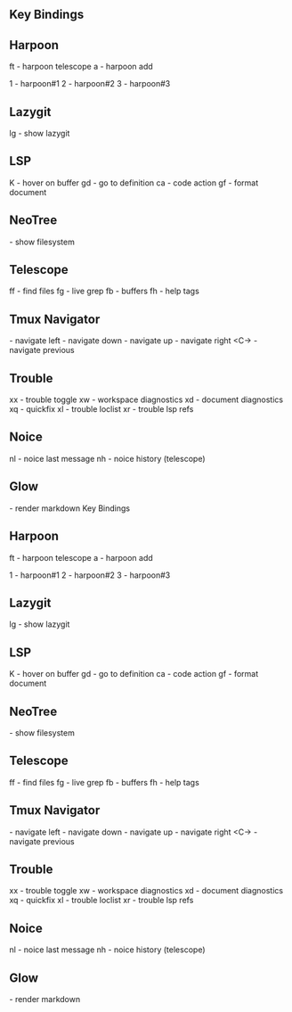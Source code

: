 ## Key Bindings

## Harpoon

<leader>ft - harpoon telescope
<leader>a - harpoon add

<leader>1 - harpoon#1
<leader>2 - harpoon#2
<leader>3 - harpoon#3

## Lazygit

<leader> lg - show lazygit

## LSP

K - hover on buffer
gd - go to definition
<leader>ca - code action
<leader>gf - format document

## NeoTree

<C-n> - show filesystem

## Telescope

<leader>ff - find files
<leader>fg - live grep
<leader>fb - buffers
<leader>fh - help tags

## Tmux Navigator

<C-h> - navigate left
<C-j> - navigate down
<C-k> - navigate up
<C-l> - navigate right
<C-\> - navigate previous

## Trouble

<leader>xx - trouble toggle
<leader>xw - workspace diagnostics
<leader>xd - document diagnostics
<leader>xq - quickfix
<leader>xl - trouble loclist
<leader>xr - trouble lsp refs

## Noice

<leader>nl - noice last message
<leader>nh - noice history (telescope)

## Glow

<C-n> - render markdown
Key Bindings

## Harpoon

<leader>ft - harpoon telescope
<leader>a - harpoon add

<leader>1 - harpoon#1
<leader>2 - harpoon#2
<leader>3 - harpoon#3

## Lazygit

<leader> lg - show lazygit

## LSP

K - hover on buffer
gd - go to definition
<leader>ca - code action
<leader>gf - format document

## NeoTree

<C-n> - show filesystem

## Telescope

<leader>ff - find files
<leader>fg - live grep
<leader>fb - buffers
<leader>fh - help tags

## Tmux Navigator

<C-h> - navigate left
<C-j> - navigate down
<C-k> - navigate up
<C-l> - navigate right
<C-\> - navigate previous

## Trouble

<leader>xx - trouble toggle
<leader>xw - workspace diagnostics
<leader>xd - document diagnostics
<leader>xq - quickfix
<leader>xl - trouble loclist
<leader>xr - trouble lsp refs

## Noice

<leader>nl - noice last message
<leader>nh - noice history (telescope)

## Glow

<C-n> - render markdown
